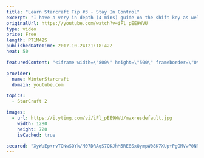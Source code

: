 ```yaml
---
title: "Learn Starcraft Tip #3 - Stay In Control"
excerpt: "I have a very in depth (4 mins) guide on the shift key as well here https://www.youtube.com/watch?v=7x9pHr544oY"
originalUrl: https://youtube.com/watch?v=iFl_pEE9WVU
type: video
price: Free
length: PT1M42S
publishedDateTime: 2017-10-24T21:18:42Z
heat: 50

featuredContent: "<iframe width=\"800\" height=\"500\" frameborder=\"0\" src=\"https://www.youtube.com/embed/iFl_pEE9WVU\" allow=\"accelerometer; autoplay; encrypted-media; gyroscope; picture-in-picture\" allowfullscreen></iframe>"

provider:
  name: WinterStarcraft
  domain: youtube.com

topics:
  - StarCraft 2

images:
  - url: https://i.ytimg.com/vi/iFl_pEE9WVU/maxresdefault.jpg
    width: 1280
    height: 720
    isCached: true

secured: "XyWuEp+rvTONwSQYk/M07DRAqS7QKJhM5RE8SxQympW08K7XUp+PgGMVwP0NNIzqJ9XelpOa8cEb0MxKoSXPzrMR0FVqP1ZYbINW11uUmdhxboiYRBl6ZUMFsA5dHGzqmdSzutVtBHg59M4oVEFUbItD/OZgItABXuhUKDQHbdg37dd/Z6ahWOC4f2CkDh800fb55IEJBnF2Ix0sJvaZXMYzUS7EO0BV0dNYn/PDacoVEMSam8BaqVABON9d4gYkR76Q/sZ6vlDv8RRZZMamycPHfSSbLYQjzYz0zoGT1KQFk2uz2AtZglYsb6OlM/J5eJllvP6ia3s9vYbbPPGmGpj03fxiclCIwiamp6ffEV4nef17AacG7oEBZBiFqrFxc8hPpxMA7/iK8YwbLS794+b0Tz2Di/pJnX4av1rTLKM=;c/QWxClnWWdldsKsF85GGg=="
---
```


